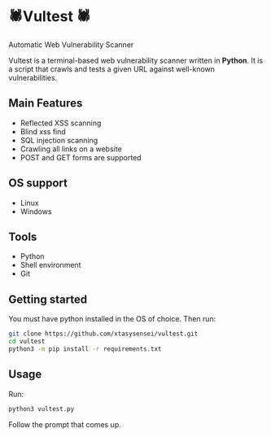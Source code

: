 # 🕷Vultest 🕷
 
Automatic Web Vulnerability Scanner

Vultest is a terminal-based web vulnerability scanner written in **Python**.
It is a script that crawls and tests a given URL against well-known vulnerabilities.

## Main Features

- Reflected XSS scanning
- Blind xss find
- SQL injection scanning
- Crawling all links on a website
- POST and GET forms are supported

## OS support

- Linux
- Windows

## Tools

- Python
- Shell environment
- Git

## Getting started

You must have python installed in the OS of choice.
Then run:
```bash
git clone https://github.com/xtasysensei/vultest.git
cd vultest
python3 -m pip install -r requirements.txt
```

## Usage
Run:
```bash
python3 vultest.py
```

Follow the prompt that comes up.

